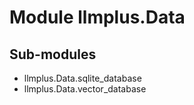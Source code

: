 Module llmplus.Data
===================

Sub-modules
-----------
* llmplus.Data.sqlite_database
* llmplus.Data.vector_database